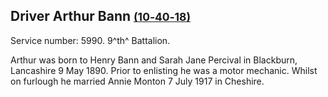 ## Driver Arthur Bann <small>[(10‑40‑18)](https://brisbane.discovereverafter.com/profile/31720595 "Go to Memorial Information" )</small>

Service number: 5990. 9^th^ Battalion.

Arthur was born to Henry Bann and Sarah Jane Percival in Blackburn, Lancashire 9 May 1890. Prior to enlisting he was a motor mechanic. Whilst on furlough he married Annie Monton 7 July 1917 in Cheshire.

